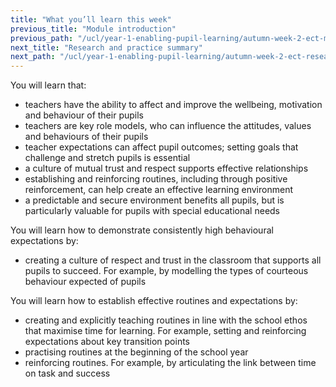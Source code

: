 ```yaml
---
title: "What you’ll learn this week"
previous_title: "Module introduction"
previous_path: "/ucl/year-1-enabling-pupil-learning/autumn-week-2-ect-module-introduction"
next_title: "Research and practice summary"
next_path: "/ucl/year-1-enabling-pupil-learning/autumn-week-2-ect-research-and-practice-summary"
---
```


You will learn that:

- teachers have the ability to affect and improve the wellbeing, motivation and behaviour of their pupils
- teachers are key role models, who can influence the attitudes, values and behaviours of their pupils
- teacher expectations can affect pupil outcomes; setting goals that challenge and stretch pupils is essential
- a culture of mutual trust and respect supports effective relationships
- establishing and reinforcing routines, including through positive reinforcement, can help create an effective learning environment
- a predictable and secure environment benefits all pupils, but is particularly valuable for pupils with special educational needs

You will learn how to demonstrate consistently high behavioural expectations by:

- creating a culture of respect and trust in the classroom that supports all pupils to succeed. For example, by modelling the types of courteous behaviour expected of pupils

You will learn how to establish effective routines and expectations by:

- creating and explicitly teaching routines in line with the school ethos that maximise time for learning. For example, setting and reinforcing expectations about key transition points
- practising routines at the beginning of the school year
- reinforcing routines. For example, by articulating the link between time on task and success
